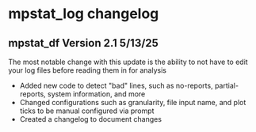 # mpstat_log changelog

## mpstat_df Version 2.1 5/13/25
The most notable change with this update is the ability to not have to edit your log files before reading them in for analysis

- Added new code to detect "bad" lines, such as no-reports, partial-reports, system information, and more
- Changed configurations such as granularity, file input name, and plot ticks to be manual configured via prompt
- Created a changelog to document changes
